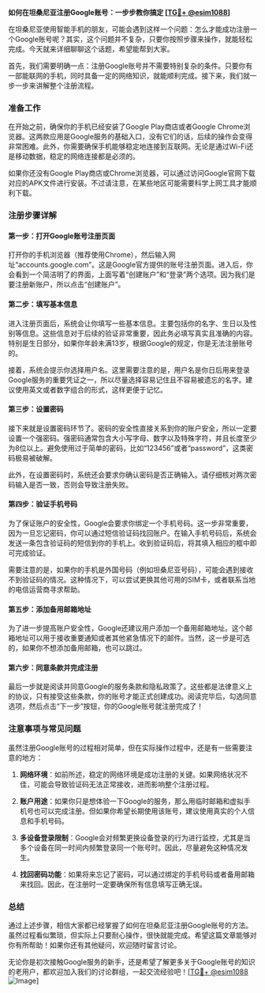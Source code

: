 **如何在坦桑尼亚注册Google账号：一步步教你搞定 [[TG💪+ @esim1088](https://t.me/s/esim1088)]**

在坦桑尼亚使用智能手机的朋友，可能会遇到这样一个问题：怎么才能成功注册一个Google账号呢？其实，这个问题并不复杂，只要你按照步骤来操作，就能轻松完成。今天就来详细聊聊这个话题，希望能帮到大家。

首先，我们需要明确一点：注册Google账号并不需要特别复杂的条件。只要你有一部能联网的手机，同时具备一定的网络知识，就能顺利完成。接下来，我们就一步一步来讲解整个注册流程。

### 准备工作

在开始之前，确保你的手机已经安装了Google Play商店或者Google Chrome浏览器。这两款应用是Google服务的基础入口，没有它们的话，后续的操作会变得非常困难。此外，你需要确保手机能够稳定地连接到互联网。无论是通过Wi-Fi还是移动数据，稳定的网络连接都是必须的。

如果你还没有Google Play商店或Chrome浏览器，可以通过访问Google官网下载对应的APK文件进行安装。不过请注意，在某些地区可能需要科学上网工具才能顺利下载。

### 注册步骤详解

#### 第一步：打开Google账号注册页面

打开你的手机浏览器（推荐使用Chrome），然后输入网址“accounts.google.com”。这是Google官方提供的账号注册页面。进入后，你会看到一个简洁明了的界面，上面写着“创建账户”和“登录”两个选项。因为我们是要注册新账户，所以点击“创建账户”。

#### 第二步：填写基本信息

进入注册页面后，系统会让你填写一些基本信息。主要包括你的名字、生日以及性别等信息。这些信息对于后续的验证非常重要，因此务必填写真实且准确的内容。特别是生日部分，如果你年龄未满13岁，根据Google的规定，你是无法注册账号的。

接着，系统会提示你选择用户名。这里需要注意的是，用户名是你日后用来登录Google服务的重要凭证之一，所以尽量选择容易记住且不容易被遗忘的名字。建议使用英文或者数字组合的形式，这样更便于记忆。

#### 第三步：设置密码

接下来就是设置密码环节了。密码的安全性直接关系到你的账户安全，所以一定要设置一个强密码。强密码通常包含大小写字母、数字以及特殊字符，并且长度至少为8位以上。避免使用过于简单的密码，比如“123456”或者“password”，这类密码极易被破解。

此外，在设置密码时，系统还会要求你确认密码是否正确输入。请仔细核对两次密码输入是否一致，否则会导致注册失败。

#### 第四步：验证手机号码

为了保证账户的安全性，Google会要求你绑定一个手机号码。这一步非常重要，因为一旦忘记密码，你可以通过短信验证码找回账户。在输入手机号码后，系统会发送一条包含验证码的短信到你的手机上。收到验证码后，将其填入相应的框中即可完成验证。

需要注意的是，如果你的手机是外国号码（例如坦桑尼亚号码），可能会遇到接收不到验证码的情况。这种情况下，可以尝试更换其他可用的SIM卡，或者联系当地的电信运营商寻求帮助。

#### 第五步：添加备用邮箱地址

为了进一步提高账户安全性，Google还建议用户添加一个备用邮箱地址。这个邮箱地址可以用于接收重要通知或者其他紧急情况下的邮件。当然，这一步是可选的，如果你不想添加备用邮箱，也可以跳过。

#### 第六步：同意条款并完成注册

最后一步就是阅读并同意Google的服务条款和隐私政策了。这些都是法律意义上的协议，只有接受这些条款，你的账号才能正式创建成功。阅读完毕后，勾选同意选项，然后点击“下一步”按钮，你的Google账号就注册完成了！

### 注意事项与常见问题

虽然注册Google账号的过程相对简单，但在实际操作过程中，还是有一些需要注意的地方：

1. **网络环境**：如前所述，稳定的网络环境是成功注册的关键。如果网络状况不佳，可能会导致验证码无法正常接收，进而影响整个注册过程。
   
2. **账户用途**：如果你只是想体验一下Google的服务，那么用临时邮箱和虚拟手机号也可以完成注册。但如果你希望长期使用该账号，建议使用真实的个人信息和手机号码。

3. **多设备登录限制**：Google会对频繁更换设备登录的行为进行监控，尤其是当多个设备在同一时间内频繁登录同一个账号时。因此，尽量避免这种情况发生。

4. **找回密码功能**：如果将来忘记了密码，可以通过绑定的手机号码或者备用邮箱来找回。因此，在注册时一定要确保所有信息填写正确无误。

### 总结

通过上述步骤，相信大家都已经掌握了如何在坦桑尼亚注册Google账号的方法。虽然过程看似繁琐，但实际上只要耐心操作，很快就能完成。希望这篇文章能够对你有所帮助！如果你还有其他疑问，欢迎随时留言讨论。

无论你是初次接触Google服务的新手，还是希望了解更多关于Google账号的知识的老用户，都欢迎加入我们的讨论群组，一起交流经验吧！[[TG💪+ @esim1088](https://t.me/s/esim1088) ![Image](https://i.postimg.cc/4NQfJmqS/Snipaste-2025-05-13-00-14-12.png)]